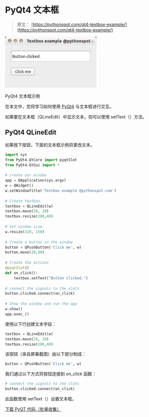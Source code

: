 # PyQt4 文本框

> 原文： [https://pythonspot.com/qt4-textbox-example/](https://pythonspot.com/qt4-textbox-example/)

![pyqt textbox](img/b2c2549d84491412df87f80cf61fbbdc.jpg)

PyQt4 文本框示例

在本文中，您将学习如何使用 [PyQt4](https://pythonspot.com/pyqt4/) 与文本框进行交互。

如果要在文本框（QLineEdit）中显示文本，则可以使用 setText（）方法。

## PyQt4 QLineEdit

如果按下按钮，下面的文本框示例将更改文本。

```py
import sys
from PyQt4.QtCore import pyqtSlot
from PyQt4.QtGui import *

# create our window
app = QApplication(sys.argv)
w = QWidget()
w.setWindowTitle('Textbox example @pythonspot.com')

# Create textbox
textbox = QLineEdit(w)
textbox.move(20, 20)
textbox.resize(280,40)

# Set window size.
w.resize(320, 150)

# Create a button in the window
button = QPushButton('Click me', w)
button.move(20,80)

# Create the actions
@pyqtSlot()
def on_click():
    textbox.setText("Button clicked.")

# connect the signals to the slots
button.clicked.connect(on_click)

# Show the window and run the app
w.show()
app.exec_()

```

使用以下行创建文本字段：

```py
textbox = QLineEdit(w)
textbox.move(20, 20)
textbox.resize(280,40)

```

该按钮（来自屏幕截图）由以下部分制成：

```py
button = QPushButton('Click me', w)

```

我们通过以下方式将按钮连接到 on_click 函数：

```py
# connect the signals to the slots
button.clicked.connect(on_click)

```

此函数使用 setText（）设置文本框。

[下载 PyQT 代码（批量收集）](https://pythonspot.com/python-qt-examples/)